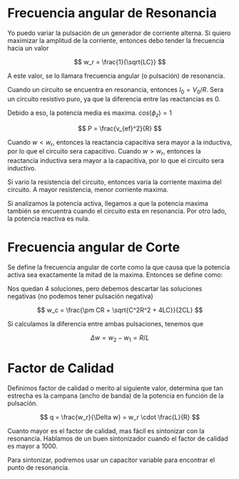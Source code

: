 # Frecuencia angular de Resonancia

Yo puedo variar la pulsación de un generador de corriente alterna. Si quiero maximizar la amplitud de la corriente, entonces debo tender la frecuencia hacia un valor

$$
w_r = \frac{1}{\sqrt{LC}}
$$

A este valor, se lo llamara frecuencia angular (o pulsación) de resonancia.

Cuando un circuito se encuentra en resonancia, entonces $I_0 = V_0 / R$. Sera un circuito resistivo puro, ya que la diferencia entre las reactancias es $0$.

Debido a eso, la potencia media es maxima. $cos(\phi_z) = 1$

$$
P = \frac{v_{ef}^2}{R}
$$

Cuando $w < w_r$, entonces la reactancia capacitiva sera mayor a la inductiva, por lo que el circuito sera capacitivo. Cuando $w > w_r$, entonces la reactancia inductiva sera mayor a la capacitiva, por lo que el circuito sera inductivo.

Si vario la resistencia del circuito, entonces varia la corriente maxima del circuito. A mayor resistencia, menor corriente maxima.

Si analizamos la potencia activa, llegamos a que la potencia maxima también se encuentra cuando el circuito esta en resonancia. Por otro lado, la potencia reactiva es nula.

# Frecuencia angular de Corte

Se define la frecuencia angular de corte como la que causa que la potencia activa sea exactamente la mitad de la maxima. Entonces se define como:

Nos quedan 4 soluciones, pero debemos descartar las soluciones negativas (no podemos tener pulsación negativa)

$$
w_c = \frac{\pm CR + \sqrt{C^2R^2 + 4LC}}{2CL}
$$

Si calculamos la diferencia entre ambas pulsaciones, tenemos que

$$
\Delta w = w_2 - w_1 = R/L
$$

# Factor de Calidad

Definimos factor de calidad o merito al siguiente valor, determina que tan estrecha es la campana (ancho de banda) de la potencia en función de la pulsación.

$$
q = \frac{w_r}{\Delta w} = w_r \cdot \frac{L}{R}
$$

Cuanto mayor es el factor de calidad, mas fácil es sintonizar con la resonancia. Hablamos de un buen sintonizador cuando el factor de calidad es mayor a $1000$. 

Para sintonizar, podremos usar un capacitor variable para encontrar el punto de resonancia.